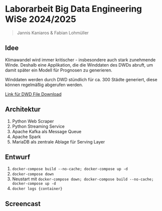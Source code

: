 # Laborarbeit Big Data Engineering WiSe 2024/2025
> Jannis Kaniaros & Fabian Lohmüller

## Idee
Klimawandel wird immer kritischer - insbesondere auch stark zunehmende Winde.
Deshalb eine Applikation, die die Winddaten des DWDs abruft, um damit später ein Modell für Prognosen zu generieren.

Winddaten werden durch DWD stündlich für ca. 300 Städte generiert, diese können regelmäßig abgerufen werden.

[Link für DWD File Download](https://opendata.dwd.de/climate_environment/CDC/observations_germany/climate/hourly/wind/recent/)


## Architektur
1. Python Web Scraper
2. Python Streaming Service
3. Apache Kafka als Message Queue
4. Apache Spark 
5. MariaDB als zentrale Ablage für Serving Layer

## Entwurf
1. `docker-compose build --no-cache; docker-compose up -d`
2. `docker-compose down`
3. Neustart mit `docker-compose down; docker-compose build --no-cache; docker-compose up -d`
4. `docker logs {container}`

## Screencast